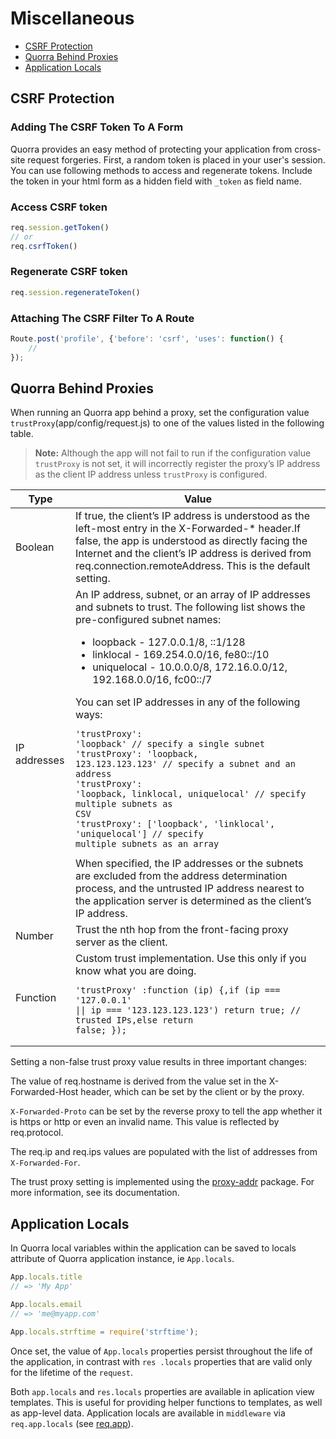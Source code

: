 # Miscellaneous

 - [CSRF Protection](#csrf-protection)
 - [Quorra Behind Proxies](#quorra-behind-proxies)
 - [Application Locals](#application-locals)

## CSRF Protection

### Adding The CSRF Token To A Form

Quorra provides an easy method of protecting your application from cross-site request forgeries. First, a random token
is placed in your user's session. You can use following methods to access and regenerate tokens. Include the token in
 your html form as a hidden field with `_token` as field name.

### Access CSRF token

```javascript
req.session.getToken()
// or
req.csrfToken()
```

### Regenerate CSRF token

```javascript
req.session.regenerateToken()
```

### Attaching The CSRF Filter To A Route

```javascript
Route.post('profile', {'before': 'csrf', 'uses': function() {
    //
});
```
## Quorra Behind Proxies

When running an Quorra app behind a proxy, set the configuration value `trustProxy`(app/config/request.js) to one of the
values listed in the following table.

> **Note:** Although the app will not fail to run if the configuration value `trustProxy` is not set, it will incorrectly
register the proxy’s IP address as the client IP address unless `trustProxy` is configured.

|     Type     |                                                                                                                                                                                                                                                                                                                                                                                                                                                                   Value                                                                                                                                                                                                                                                                                                                                                                                                                                                                    |
|--------------|--------------------------------------------------------------------------------------------------------------------------------------------------------------------------------------------------------------------------------------------------------------------------------------------------------------------------------------------------------------------------------------------------------------------------------------------------------------------------------------------------------------------------------------------------------------------------------------------------------------------------------------------------------------------------------------------------------------------------------------------------------------------------------------------------------------------------------------------------------------------------------------------------------------------------------------------|
| Boolean      | If true, the client’s IP address is understood as the left-most entry in the X-Forwarded-* header.If false, the app is understood as directly facing the Internet and the client’s IP address is derived from req.connection.remoteAddress. This is the default setting.                                                                                                                                                                                                                                                                                                                                                                                                                                                                                                                                                                                                                                                                   |
| IP addresses | An IP address, subnet, or an array of IP addresses and subnets to trust. The following list shows the pre-configured subnet names: <ul><li>loopback - 127.0.0.1/8, ::1/128</li><li>linklocal - 169.254.0.0/16, fe80::/10</li><li>uniquelocal - 10.0.0.0/8, 172.16.0.0/12, 192.168.0.0/16, fc00::/7</li></li></ul>You can set IP addresses in any of the following ways: <pre><code>'trustProxy': 'loopback' // specify a single subnet<br>'trustProxy': 'loopback, 123.123.123.123' // specify a subnet and an address <br>'trustProxy': 'loopback, linklocal, uniquelocal' // specify multiple subnets as CSV<br>'trustProxy': ['loopback', 'linklocal', 'uniquelocal'] // specify multiple subnets as an array</code></pre>When specified, the IP addresses or the subnets are excluded from the address determination process, and the untrusted IP address nearest to the application server is determined as the client’s IP address. |
| Number       | Trust the nth hop from the front-facing proxy server as the client.                                                                                                                                                                                                                                                                                                                                                                                                                                                                                                                                                                                                                                                                                                                                                                                                                                                                        |
| Function     | Custom trust implementation. Use this only if you know what you are doing. <pre><code>'trustProxy' :function (ip) {,if (ip === '127.0.0.1' \|\| ip === '123.123.123.123') return true; // trusted IPs,else return false; });</code></pre>                                                                                                                                                                                                                                                                                                                                                                                                                                                                                                                                                                                                                                                                                                  |

Setting a non-false trust proxy value results in three important changes:

The value of req.hostname is derived from the value set in the X-Forwarded-Host header, which can be set by the client or by the proxy.

`X-Forwarded-Proto` can be set by the reverse proxy to tell the app whether it is https or http or even an invalid
name. This value is reflected by req.protocol.

The req.ip and req.ips values are populated with the list of addresses from `X-Forwarded-For`.

The trust proxy setting is implemented using the [proxy-addr](https://www.npmjs.com/package/proxy-addr) package. For more information, see its documentation.

## Application Locals

In Quorra local variables within the application can be saved to locals attribute of Quorra application instance, ie
`App.locals`.

```javascript
App.locals.title
// => 'My App'

App.locals.email
// => 'me@myapp.com'

App.locals.strftime = require('strftime');
```

Once set, the value of `App.locals` properties persist throughout the life of the application, in contrast with `res
.locals` properties that are valid only for the lifetime of the `request`.

Both `app.locals` and `res.locals` properties are available in aplication view templates. This is useful for
providing helper functions to templates, as well as app-level data. Application locals are available in `middleware`
 via `req.app.locals` (see [req.app](/docs/1.0.0/more/request.md#reqapp)).